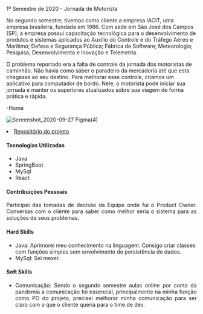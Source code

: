 1º Semestre de 2020 - Jornada de Motorista

No segundo semestre, tivemos como cliente a empresa IACIT, uma empresa brasileira, fundada em 1986. Com sede em São José dos Campos (SP), a empresa possui capacitação tecnológica para o desenvolvimento de produtos e sistemas aplicados ao Auxílio do Controle e do Tráfego Aéreo e Marítimo; Defesa e Segurança Pública; Fábrica de Software; Meteorologia; Pesquisa, Desenvolvimento e Inovação e Telemetria.

O problema reportado era a falta de controle da jornada dos motoristas de caminhão. Não havia como saber o paradeiro da mercadoria até que esta chegasse ao seu destino. Para melhorar esse controle, criamos um aplicativo para computador de bordo. Nele, o motorista pode iniciar sua jornada e manter os superiores atualizados sobre sua viagem de forma prática e rápida.


-Home

![Screenshot_2020-09-27 Figma(4)](https://user-images.githubusercontent.com/58821700/94359958-637ecb80-0080-11eb-9b12-4469e18ba3fc.png)


<li><a href="https://github.com/pdrMottaS/PI-JornadaDeMotoristas">Repositório do projeto</a></li>

#### Tecnologias Utilizadas
- Java
- SpringBoot
- MySql
- React

#### Contribuições Pessoais
<p align="justify">Participei das tomadas de decisão da Equipe onde fui o Product Owner. Conversas com o cliente para saber como melhor seria o sistema para as soluções de seus problemas.</p>
 
#### Hard Skills
- Java: Aprimorei meu conhecimento na linguagem. Consigo criar classes com funções simples sem envolvimento de persistência de dados.
- MySql: Sei mexer.

#### Soft Skills
- <p align="justify">Comunicação: Sendo o segundo semestre aulas online por conta da pandemia a comunicação foi essencial, principalmente na minha função como PO do projeto, precisei melhorar minha comunicação para ser claro com o que o cliente queria para o time de dev.</p>
 
